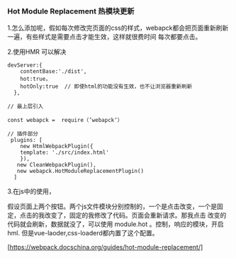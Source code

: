### Hot Module Replacement 热模块更新

1.怎么添加呢，假如每次修改完页面的css的样式，webapck都会把页面重新刷新一遍，有些样式是需要点击才能生效，这样就很费时间
每次都要点击。

2.使用HMR 可以解决
```
devServer:{
    contentBase:'./dist',
    hot:true，
    hotOnly:true  // 即使html的功能没有生效，也不让浏览器重新刷新 
  },

// 最上层引入

const webapck =  require（’webapck‘）

// 插件部分
 plugins: [
    new HtmlWebpackPlugin({
    template: './src/index.html'
    }),
   new CleanWebpackPlugin(),
   new webapck.HotModuleReplacementPlugin()
  ]
```

3.在js中的使用，

假设页面上两个按钮。两个js文件模块分别控制的，一个是点击改变，一个是固定，点击的我改变了，固定的我修改了代码。页面会重新请求。那我点击
改变的代码就会刷新，数据就没了，可以使用 module.hot 。控制，响应的模块，开启hml.  但是vue-laoder,css-loaderd都内置了这个配置。



[https://webpack.docschina.org/guides/hot-module-replacement/]